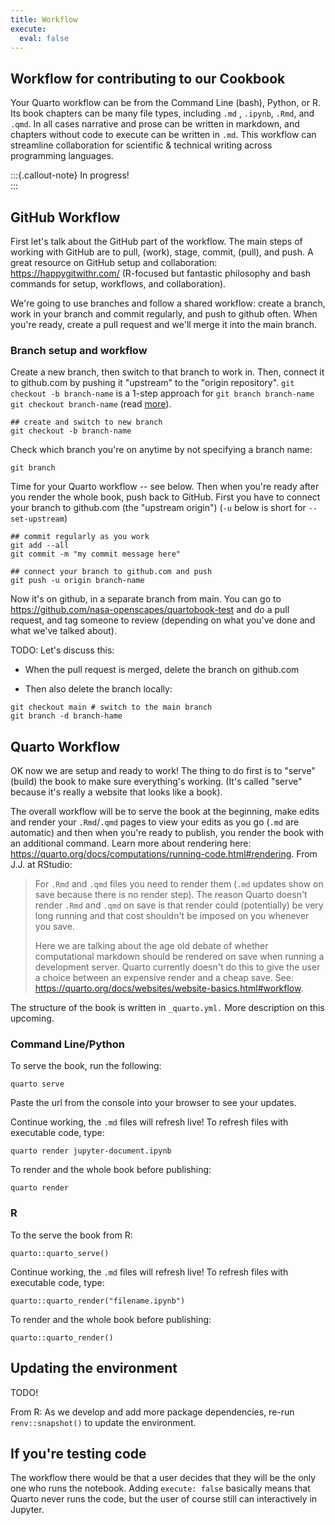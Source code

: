 ```yaml
---
title: Workflow
execute:
  eval: false
---
```


## Workflow for contributing to our Cookbook

Your Quarto workflow can be from the Command Line (bash), Python, or R. Its book chapters can be many file types, including `.md` , `.ipynb`, `.Rmd`, and `.qmd`. In all cases narrative and prose can be written in markdown, and chapters without code to execute can be written in `.md`. This workflow can streamline collaboration for scientific & technical writing across programming languages. 

:::{.callout-note}
In progress!  
:::


## GitHub Workflow

First let's talk about the GitHub part of the workflow. The main steps of working with GitHub are to pull, (work), stage, commit, (pull), and push. A great resource on GitHub setup and collaboration: <https://happygitwithr.com/> (R-focused but fantastic philosophy and bash commands for setup, workflows, and collaboration).

We're going to use branches and follow a shared workflow: create a branch, work in your branch and commit regularly, and push to github often. When you're ready, create a pull request and we'll merge it into the main branch. 

### Branch setup and workflow

Create a new branch, then switch to that branch to work in. Then, connect it to github.com by pushing it "upstream" to the "origin repository". `git checkout -b branch-name` is a 1-step approach for `git branch branch-name` `git checkout branch-name` (read [more](https://git-scm.com/book/en/v2/Git-Branching-Basic-Branching-and-Merging)). 

```{bash}
## create and switch to new branch
git checkout -b branch-name
```

Check which branch you're on anytime by not specifying a branch name:

```{bash}
git branch
```

Time for your Quarto workflow -- see below. Then when you're ready after you render the whole book, push back to GitHub. First you have to connect your branch to github.com (the "upstream origin") (`-u` below is short for `--set-upstream`)

```{bash}
## commit regularly as you work
git add --all 
git commit -m "my commit message here" 

## connect your branch to github.com and push
git push -u origin branch-name
```

Now it's on github, in a separate branch from main. You can go to <https://github.com/nasa-openscapes/quartobook-test> and do a pull request, and tag someone to review (depending on what you've done and what we've talked about).

TODO: Let's discuss this:

-   When the pull request is merged, delete the branch on github.com

-   Then also delete the branch locally:

```{bash}
git checkout main # switch to the main branch
git branch -d branch-hame
```

## Quarto Workflow

OK now we are setup and ready to work! The thing to do first is to "serve" (build) the book to make sure everything's working. (It's called "serve" because it's really a website that looks like a book).

The overall workflow will be to serve the book at the beginning, make edits and render your `.Rmd`/`.qmd` pages to view your edits as you go (`.md` are automatic) and then when you're ready to publish, you render the book with an additional command. Learn more about rendering here: <https://quarto.org/docs/computations/running-code.html#rendering>. From J.J. at RStudio:

> For `.Rmd` and `.qmd` files you need to render them (`.md` updates show on save because there is no render step). The reason Quarto doesn't render `.Rmd` and `.qmd` on save is that render could (potentially) be very long running and that cost shouldn't be imposed on you whenever you save.
>
> Here we are talking about the age old debate of whether computational markdown should be rendered on save when running a development server. Quarto currently doesn't do this to give the user a choice between an expensive render and a cheap save. See: <https://quarto.org/docs/websites/website-basics.html#workflow>.

The structure of the book is written in `_quarto.yml.` More description on this upcoming.

### Command Line/Python

To serve the book, run the following:

```{bash}
quarto serve
```

Paste the url from the console into your browser to see your updates.

Continue working, the `.md` files will refresh live! To refresh files with executable code, type:

```{bash}
quarto render jupyter-document.ipynb
```

To render and the whole book before publishing:

```{bash}
quarto render
```

### R

To the serve the book from R:

```{r}
quarto::quarto_serve()
```

Continue working, the `.md` files will refresh live! To refresh files with executable code, type:

```{r}
quarto::quarto_render("filename.ipynb")
```

To render and the whole book before publishing:

```{r}
quarto::quarto_render()
```

## Updating the environment

TODO!

From R: As we develop and add more package dependencies, re-run `renv::snapshot()` to update the environment. 


## If you're testing code

The workflow there would be that a user decides that they will be the only one who runs the notebook. Adding `execute: false` basically means that Quarto never runs the code, but the user of course still can interactively in Jupyter.
